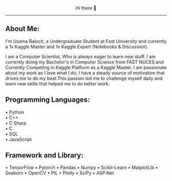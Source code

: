 <div align="center">Hi there 👋 <hr/></div>


## About Me:

I'm Usama Baloch, a Undergraduate Student at Fast University and currently a 1x Kaggle Master and 1x Kaggle Expert (Notebooks & Discussion).

I am a Computer Scientist, Who is always eager to learn new stuff. I am currently doing my Bachelor's in Computer Science from FAST NUCES and Currently Competing in Kaggle Platform as a Kaggle Master.
I am passionate about my work as I love what I do, I have a steady source of motivation that drives me to do my best.This passion led me to challenge myself daily and learn new skills that helped me to do better work. 


## Programming Languages:

• Python <br />
• C++ <br />
• C Sharp <br />
• C <br />
• SQL <br />
• JavaScript <br />

## Framework and Library:

• TensorFlow
• Pytorch
• Pandas
• Numpy
• Scikit-Learn
• MatplotLib
• Seaborn
• OpenCV
• PIL
• Plotly
• SciPy
• ASP.Net


